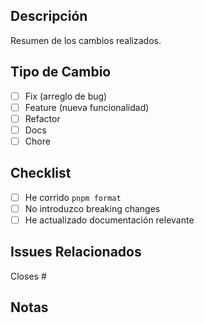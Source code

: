 ## Descripción

Resumen de los cambios realizados.

## Tipo de Cambio

- [ ] Fix (arreglo de bug)
- [ ] Feature (nueva funcionalidad)
- [ ] Refactor
- [ ] Docs
- [ ] Chore

## Checklist

- [ ] He corrido `pnpm format`
- [ ] No introduzco breaking changes
- [ ] He actualizado documentación relevante

## Issues Relacionados

Closes #

## Notas

